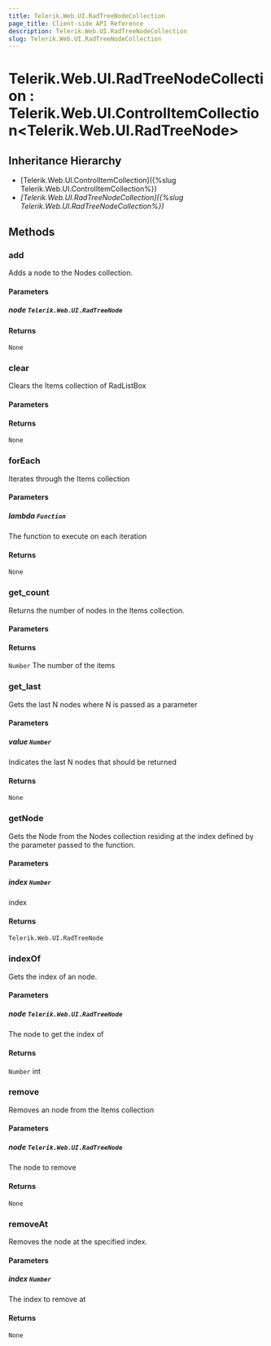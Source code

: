 ```yaml
---
title: Telerik.Web.UI.RadTreeNodeCollection
page_title: Client-side API Reference
description: Telerik.Web.UI.RadTreeNodeCollection
slug: Telerik.Web.UI.RadTreeNodeCollection
---
```


# Telerik.Web.UI.RadTreeNodeCollection : Telerik.Web.UI.ControlItemCollection<Telerik.Web.UI.RadTreeNode>

## Inheritance Hierarchy

* [Telerik.Web.UI.ControlItemCollection]({%slug Telerik.Web.UI.ControlItemCollection%})
* *[Telerik.Web.UI.RadTreeNodeCollection]({%slug Telerik.Web.UI.RadTreeNodeCollection%})*


## Methods

### add

Adds a node to the Nodes collection. 

#### Parameters

##### node `Telerik.Web.UI.RadTreeNode`

#### Returns

`None`
### clear

Clears the Items collection of RadListBox

#### Parameters

#### Returns

`None` 

### forEach

Iterates through the Items collection

#### Parameters

##### lambda `Function`

The function to execute on each iteration

#### Returns

`None` 

### get_count

Returns the number of nodes in the Items collection.

#### Parameters

#### Returns

`Number` The number of the items

### get_last

Gets the last N nodes where N is passed as a parameter

#### Parameters

##### value `Number`

 Indicates the last N nodes that should be returned 

#### Returns

`None` 

### getNode

Gets the Node from the Nodes collection residing at the index defined by the parameter passed to the function.

#### Parameters

##### index `Number`

index

#### Returns

`Telerik.Web.UI.RadTreeNode` 

### indexOf

Gets the index of an node.

#### Parameters

##### node `Telerik.Web.UI.RadTreeNode`

 The node to get the index of

#### Returns

`Number` int

### remove

Removes an node from the Items collection

#### Parameters

##### node `Telerik.Web.UI.RadTreeNode`

 The node to remove

#### Returns

`None` 

### removeAt

Removes the node at the specified index.

#### Parameters

##### index `Number`

 The index to remove at

#### Returns

`None` 


